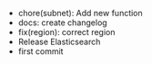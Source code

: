 - chore(subnet): Add new function
- docs: create changelog
- fix(region): correct region
- Release Elasticsearch
- first commit

